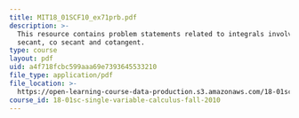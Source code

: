 ```yaml
---
title: MIT18_01SCF10_ex71prb.pdf
description: >-
  This resource contains problem statements related to integrals involving
  secant, co secant and cotangent.
type: course
layout: pdf
uid: a4f718fcbc599aaa69e7393645533210
file_type: application/pdf
file_location: >-
  https://open-learning-course-data-production.s3.amazonaws.com/18-01sc-single-variable-calculus-fall-2010/a4f718fcbc599aaa69e7393645533210_MIT18_01SCF10_ex71prb.pdf
course_id: 18-01sc-single-variable-calculus-fall-2010
---
```

